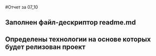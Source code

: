 #Отчет за 07_10
## Заполнен файл-дескриптор readme.md
## Определены технологии на основе которых будет релизован проект
